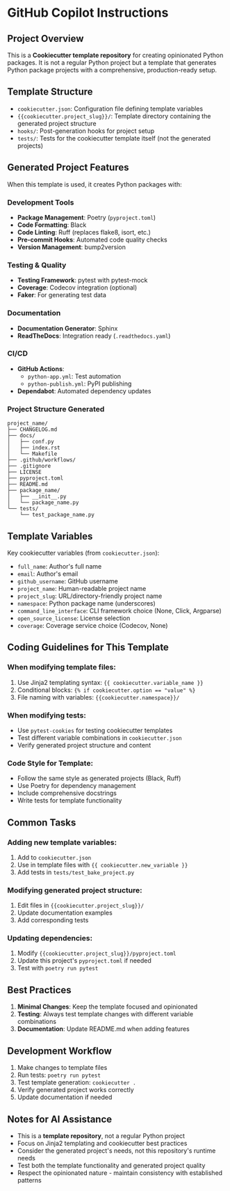 # GitHub Copilot Instructions

## Project Overview

This is a **Cookiecutter template repository** for creating opinionated Python packages. It is not a regular Python project but a template that generates Python package projects with a comprehensive, production-ready setup.

## Template Structure

- `cookiecutter.json`: Configuration file defining template variables
- `{{cookiecutter.project_slug}}/`: Template directory containing the generated project structure
- `hooks/`: Post-generation hooks for project setup
- `tests/`: Tests for the cookiecutter template itself (not the generated projects)

## Generated Project Features

When this template is used, it creates Python packages with:

### Development Tools
- **Package Management**: Poetry (`pyproject.toml`)
- **Code Formatting**: Black
- **Code Linting**: Ruff (replaces flake8, isort, etc.)
- **Pre-commit Hooks**: Automated code quality checks
- **Version Management**: bump2version

### Testing & Quality
- **Testing Framework**: pytest with pytest-mock
- **Coverage**: Codecov integration (optional)
- **Faker**: For generating test data

### Documentation
- **Documentation Generator**: Sphinx
- **ReadTheDocs**: Integration ready (`.readthedocs.yaml`)

### CI/CD
- **GitHub Actions**:
  - `python-app.yml`: Test automation
  - `python-publish.yml`: PyPI publishing
- **Dependabot**: Automated dependency updates

### Project Structure Generated
```
project_name/
├── CHANGELOG.md
├── docs/
│   ├── conf.py
│   ├── index.rst
│   └── Makefile
├── .github/workflows/
├── .gitignore
├── LICENSE
├── pyproject.toml
├── README.md
├── package_name/
│   ├── __init__.py
│   └── package_name.py
└── tests/
    └── test_package_name.py
```

## Template Variables

Key cookiecutter variables (from `cookiecutter.json`):
- `full_name`: Author's full name
- `email`: Author's email
- `github_username`: GitHub username
- `project_name`: Human-readable project name
- `project_slug`: URL/directory-friendly project name
- `namespace`: Python package name (underscores)
- `command_line_interface`: CLI framework choice (None, Click, Argparse)
- `open_source_license`: License selection
- `coverage`: Coverage service choice (Codecov, None)

## Coding Guidelines for This Template

### When modifying template files:
1. Use Jinja2 templating syntax: `{{ cookiecutter.variable_name }}`
2. Conditional blocks: `{% if cookiecutter.option == "value" %}`
3. File naming with variables: `{{cookiecutter.namespace}}/`

### When modifying tests:
- Use `pytest-cookies` for testing cookiecutter templates
- Test different variable combinations in `cookiecutter.json`
- Verify generated project structure and content

### Code Style for Template:
- Follow the same style as generated projects (Black, Ruff)
- Use Poetry for dependency management
- Include comprehensive docstrings
- Write tests for template functionality

## Common Tasks

### Adding new template variables:
1. Add to `cookiecutter.json`
2. Use in template files with `{{ cookiecutter.new_variable }}`
3. Add tests in `tests/test_bake_project.py`

### Modifying generated project structure:
1. Edit files in `{{cookiecutter.project_slug}}/`
2. Update documentation examples
3. Add corresponding tests

### Updating dependencies:
1. Modify `{{cookiecutter.project_slug}}/pyproject.toml`
2. Update this project's `pyproject.toml` if needed
3. Test with `poetry run pytest`

## Best Practices

1. **Minimal Changes**: Keep the template focused and opinionated
2. **Testing**: Always test template changes with different variable combinations
3. **Documentation**: Update README.md when adding features

## Development Workflow

1. Make changes to template files
2. Run tests: `poetry run pytest`
3. Test template generation: `cookiecutter .`
4. Verify generated project works correctly
5. Update documentation if needed

## Notes for AI Assistance

- This is a **template repository**, not a regular Python project
- Focus on Jinja2 templating and cookiecutter best practices
- Consider the generated project's needs, not this repository's runtime needs
- Test both the template functionality and generated project quality
- Respect the opinionated nature - maintain consistency with established patterns
